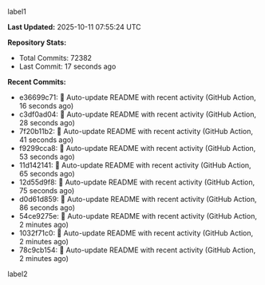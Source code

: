 
label1 
<!-- ACTIVITY_START -->
**Last Updated:** 2025-10-11 07:55:24 UTC

**Repository Stats:**
- Total Commits: 72382
- Last Commit: 17 seconds ago

**Recent Commits:**
- e36699c71: 🤖 Auto-update README with recent activity (GitHub Action, 16 seconds ago)
- c3df0ad04: 🤖 Auto-update README with recent activity (GitHub Action, 28 seconds ago)
- 7f20b11b2: 🤖 Auto-update README with recent activity (GitHub Action, 41 seconds ago)
- f9299cca8: 🤖 Auto-update README with recent activity (GitHub Action, 53 seconds ago)
- 11d142141: 🤖 Auto-update README with recent activity (GitHub Action, 65 seconds ago)
- 12d55d9f8: 🤖 Auto-update README with recent activity (GitHub Action, 75 seconds ago)
- d0d61d859: 🤖 Auto-update README with recent activity (GitHub Action, 86 seconds ago)
- 54ce9275e: 🤖 Auto-update README with recent activity (GitHub Action, 2 minutes ago)
- 1032f71c0: 🤖 Auto-update README with recent activity (GitHub Action, 2 minutes ago)
- 78c9cb154: 🤖 Auto-update README with recent activity (GitHub Action, 2 minutes ago)
<!-- ACTIVITY_END -->

label2
